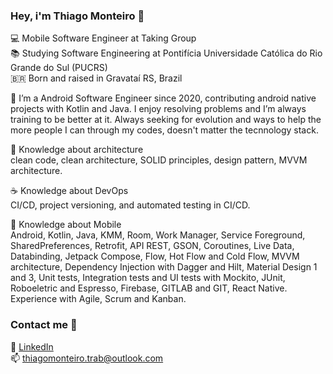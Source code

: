 ### Hey, i'm Thiago Monteiro 👋

💻  Mobile Software Engineer at Taking Group <br>
📚  Studying Software Engineering at Pontifícia Universidade Católica do Rio Grande do Sul (PUCRS) <br>
🇧🇷 	Born and raised in Gravataí RS, Brazil <br>


🚀  I’m a Android Software Engineer since 2020, contributing android native projects with Kotlin and Java. I enjoy resolving problems and I’m always training to be better at it. Always seeking for evolution and ways to help the more people I can through my codes, doesn't matter the tecnnology stack.

📖 Knowledge about architecture <br>
clean code, clean architecture, SOLID principles, design pattern, MVVM architecture.

☕  Knowledge about DevOps <br>
CI/CD, project versioning, and automated testing in CI/CD.

📱 Knowledge about Mobile <br>
Android, Kotlin, Java, KMM, Room, Work Manager, Service Foreground, SharedPreferences, Retrofit, API REST, GSON, Coroutines, Live Data, Databinding, Jetpack Compose, Flow, Hot Flow and Cold Flow, MVVM architecture, Dependency Injection with Dagger and Hilt, Material Design 1 and 3, Unit tests, Integration tests and UI tests with Mockito, JUnit, Roboeletric and Espresso, Firebase, GITLAB and GIT, React Native.
Experience with Agile, Scrum and Kanban.

### Contact me 👔

💼 [LinkedIn](https://www.linkedin.com/in/thiagomonteiro03/) <br>
📫 thiagomonteiro.trab@outlook.com <br>
